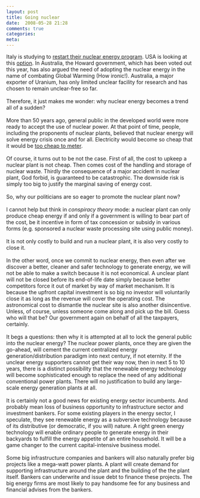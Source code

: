 ```yaml
---
layout: post
title: Going nuclear
date:  2008-05-28 21:28
comments: true
categories:
meta: 
---
```

Italy is studying to <a href="http://news.bbc.co.uk/1/hi/world/europe/7415496.stm">restart their nuclear energy program</a>. USA is looking at this <a href="http://afp.google.com/article/ALeqM5izx6uwwzeZNU8AWskDJfn9-rfLVQ">option</a>. In  Australia, the Howard government, which has been voted out this year, has also argued the need of adopting the nuclear energy in the name of combating Global Warming (How ironic!).  Australia, a major exporter of Uranium, has only limited unclear facility for research and has chosen to remain unclear-free so far.<br /><br />Therefore, it just makes me wonder: why nuclear energy becomes a trend all of a sudden?<br /><br />More than 50 years ago, general public in the developed world were more ready to accept the use of nuclear power. At that point of time, people, including the proponents of nuclear plants, believed that nuclear energy will solve energy crisis once and for all. Electricity would become so cheap that it would be <a href="http://en.wikipedia.org/wiki/Lewis_Strauss">too cheap to meter</a>.<br /><br />Of course, it turns out to be not the case. First of all, the cost to upkeep a nuclear plant is not cheap. Then comes cost of the handling and storage of nuclear waste. Thirdly the consequence of a major accident in nuclear plant, God forbid, is guaranteed to be catastrophic. The downside risk is simply too big to justify the marginal saving of energy cost.<br /><br />So, why our politicians are so eager to promote the nuclear plant now?<br /><br />I cannot help but think in <span style="font-style: italic;">conspiracy theory</span> mode: a nuclear plant can only produce cheap energy if and only if a government is willing to bear part of the cost, be it incentive in form of tax concession or subsidy in various forms (e.g. sponsored a nuclear waste processing site using public money).<br /><br />It is not only costly to build and run a nuclear plant, it is also very costly to close it.<br /><br />In the other word, once we commit to nuclear energy, then even after we discover a better, cleaner and safer technology to generate energy, we will not be able to make a switch because it is not economical. A unclear plant will not be closed before its end-of-life date simply because better competitors force it out of market by way of market mechanism. It is because the upfront capital investment is so big no investor will voluntarily close it as long as the revenue will cover the operating cost. The astronomical cost to dismantle the nuclear site is also another disincentive. Unless, of course, unless someone come along and pick up the bill. Guess who will that be? Our government again on behalf of all the taxpayers, certainly.<br /><br />It begs a questions: then why it is attempted at all to lock the general public into the nuclear energy? The nuclear power plants, once they are given the go-ahead, will cement the  current centralized energy generation/distribution paradigm into next century, if not eternity. If the unclear energy supporters cannot get their way now, then in next 5 to 10 years, there is a distinct possibility that the renewable energy technology will become sophisticated enough to replace the need of any additional conventional power plants. There will no justification to build any large-scale energy generation plants at all.<br /><br />It is certainly not a good news for existing energy sector incumbents. And probably mean loss of business opportunity to infrastructure sector and investment bankers. For some existing players in the energy sector, I speculate, they see renewable energy as a subversive technology because of its distributive (or democratic, if you will) nature. A right green energy technology will enable ordinary people to generate energy in their backyards to fulfill the energy appetite of an entire household. It will be a game changer to the current capital-intensive business model.<br /><br />Some big infrastructure companies and bankers will also naturally prefer big projects like a mega-watt power plants. A plant will create demand for supporting infrastructure around the plant and the building of the the plant itself. Bankers can underwrite and issue debt to finance these projects. The big energy firms are most likely to pay handsome fee for any business and financial advises from the bankers.